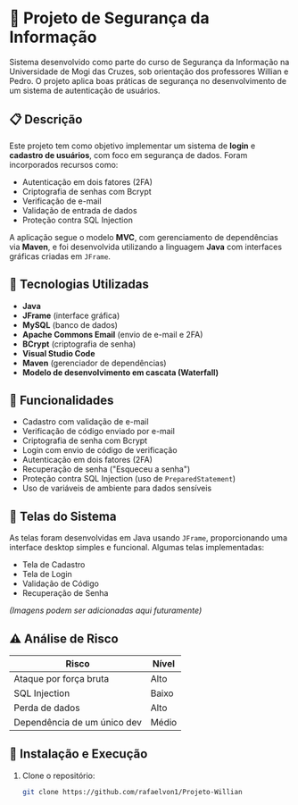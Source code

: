 # 🔐 Projeto de Segurança da Informação

Sistema desenvolvido como parte do curso de Segurança da Informação na Universidade de Mogi das Cruzes, sob orientação dos professores Willian e Pedro. O projeto aplica boas práticas de segurança no desenvolvimento de um sistema de autenticação de usuários.

## 📋 Descrição

Este projeto tem como objetivo implementar um sistema de **login** e **cadastro de usuários**, com foco em segurança de dados. Foram incorporados recursos como:
- Autenticação em dois fatores (2FA)
- Criptografia de senhas com Bcrypt
- Verificação de e-mail
- Validação de entrada de dados
- Proteção contra SQL Injection

A aplicação segue o modelo **MVC**, com gerenciamento de dependências via **Maven**, e foi desenvolvida utilizando a linguagem **Java** com interfaces gráficas criadas em `JFrame`.

## 🚀 Tecnologias Utilizadas

- **Java**
- **JFrame** (interface gráfica)
- **MySQL** (banco de dados)
- **Apache Commons Email** (envio de e-mail e 2FA)
- **BCrypt** (criptografia de senha)
- **Visual Studio Code**
- **Maven** (gerenciador de dependências)
- **Modelo de desenvolvimento em cascata (Waterfall)**

## 🧪 Funcionalidades

- Cadastro com validação de e-mail
- Verificação de código enviado por e-mail
- Criptografia de senha com Bcrypt
- Login com envio de código de verificação
- Autenticação em dois fatores (2FA)
- Recuperação de senha ("Esqueceu a senha")
- Proteção contra SQL Injection (uso de `PreparedStatement`)
- Uso de variáveis de ambiente para dados sensíveis

## 📸 Telas do Sistema

As telas foram desenvolvidas em Java usando `JFrame`, proporcionando uma interface desktop simples e funcional. Algumas telas implementadas:
- Tela de Cadastro
- Tela de Login
- Validação de Código
- Recuperação de Senha

*(Imagens podem ser adicionadas aqui futuramente)*

## ⚠️ Análise de Risco

| Risco                             | Nível   |
|----------------------------------|---------|
| Ataque por força bruta           | Alto    |
| SQL Injection                    | Baixo   |
| Perda de dados                   | Alto    |
| Dependência de um único dev      | Médio   |

## 🔧 Instalação e Execução

1. Clone o repositório:
   ```bash
   git clone https://github.com/rafaelvon1/Projeto-Willian

